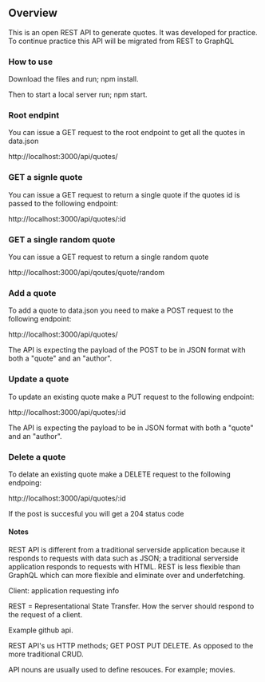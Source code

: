## Overview

This is an open REST API to generate quotes. It was developed for practice. To continue practice this API will be migrated from REST to GraphQL 

### How to use

Download the files and run; npm install.

Then to start a local server run; npm start. 

### Root endpint

You can issue a GET request to the root endpoint to get all the quotes in data.json

http://localhost:3000/api/quotes/

### GET a signle quote

You can issue a GET request to return a single quote if the quotes id is passed to the following endpoint:

http://localhost:3000/api/quotes/:id

### GET a single random quote

You can issue a GET request to return a single random quote

http://localhost:3000/api/qoutes/quote/random

### Add a quote

To add a quote to data.json you need to make a POST request to the following endpoint: 

http://localhost:3000/api/quotes/

The API is expecting the payload of the POST to be in JSON format with both a "quote" and an "author".

### Update a quote

To update an existing quote make a PUT request to the following endpoint:

http://localhost:3000/api/quotes/:id

The API is expecting the payload to be in JSON format with both a "quote" and an "author".

### Delete a quote

To delate an existing quote make a DELETE request to the following endpoing: 

http://localhost:3000/api/quotes/:id

If the post is succesful you will get a 204 status code


#### Notes

REST API is different from a traditional serverside application because it responds to requests with data such as JSON; a traditional serverside application responds to requests with HTML. REST is less flexible than GraphQL which can more flexible and eliminate over and underfetching.  

Client: application requesting info

REST = Representational State Transfer. How the server should respond to the request of a client. 

Example github api. 

REST API's us HTTP methods; GET POST PUT DELETE. As opposed to the more traditional CRUD. 

API nouns are usually used to define resouces. For example; movies. 


